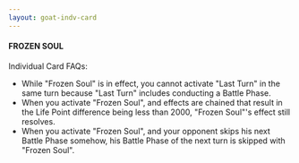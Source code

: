 ```yaml
---
layout: goat-indv-card
---
```


#### FROZEN SOUL

Individual Card FAQs:

*   While "Frozen Soul" is in effect, you cannot activate "Last Turn" in the same turn because "Last Turn" includes conducting a Battle Phase.
*   When you activate "Frozen Soul", and effects are chained that result in the Life Point difference being less than 2000, "Frozen Soul"'s effect still resolves.
*   When you activate "Frozen Soul", and your opponent skips his next Battle Phase somehow, his Battle Phase of the next turn is skipped with "Frozen Soul".